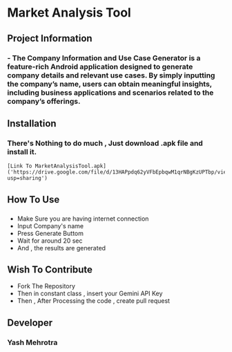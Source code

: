 # Market Analysis Tool
## Project Information
### - The Company Information and Use Case Generator is a feature-rich Android application designed to generate company details and relevant use cases. By simply inputting the company’s name, users can obtain meaningful insights, including business applications and scenarios related to the company’s offerings.
## Installation
### There's Nothing to do much , Just download .apk file and install it.
    [Link To MarketAnalysisTool.apk]('https://drive.google.com/file/d/13HAPpdq62yVFbEpbqwM1qrNBgKzUPTbp/view?usp=sharing')
## How To Use
### 
 - Make Sure you are having internet connection
 - Input Company's name
 - Press Generate Buttom
 - Wait for around 20 sec
 - And , the results are generated

## Wish To Contribute
 - Fork The Repository
 - Then in constant class , insert your Gemini API Key
 - Then , After Processing the code , create pull request
## Developer
 ### Yash Mehrotra
